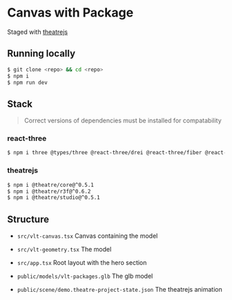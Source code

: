 # Canvas with Package

Staged with [theatrejs](https://www.theatrejs.com/)

## Running locally

```bash
$ git clone <repo> && cd <repo>
$ npm i
$ npm run dev
```

## Stack

> Correct versions of dependencies must be installed for compatability

### react-three

```bash
$ npm i three @types/three @react-three/drei @react-three/fiber @react-three/postprocessing
```

### theatrejs

```bash
$ npm i @theatre/core@^0.5.1
$ npm i @theatre/r3f@^0.6.2
$ npm i @theatre/studio@^0.5.1
```

## Structure

- `src/vlt-canvas.tsx` Canvas containing the model
- `src/vlt-geometry.tsx` The model
- `src/app.tsx` Root layout with the hero section

- `public/models/vlt-packages.glb` The glb model
- `public/scene/demo.theatre-project-state.json` The theatrejs animation
